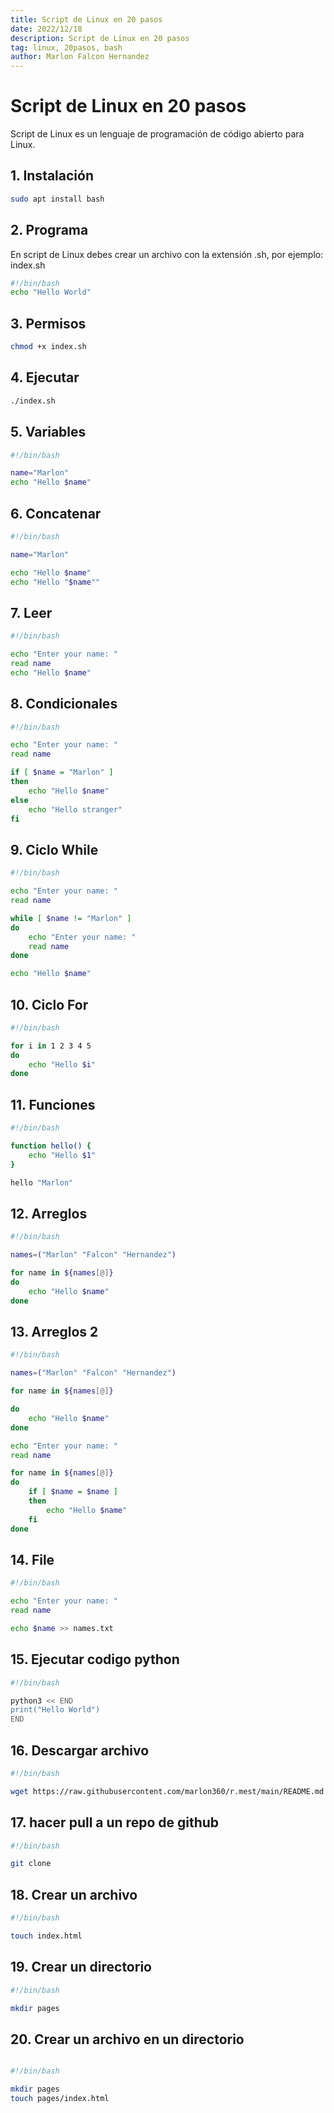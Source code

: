 ```yaml
---
title: Script de Linux en 20 pasos
date: 2022/12/18
description: Script de Linux en 20 pasos
tag: linux, 20pasos, bash
author: Marlon Falcon Hernandez
---
```


# Script de Linux en 20 pasos
Script de Linux es un lenguaje de programación de código abierto para Linux.

## 1. Instalación
```bash
sudo apt install bash
```

## 2. Programa
En script de Linux debes crear un archivo con la extensión .sh, por ejemplo: index.sh
```bash
#!/bin/bash
echo "Hello World"
```

## 3. Permisos
```bash
chmod +x index.sh
```

## 4. Ejecutar
```bash
./index.sh
```

## 5. Variables
```bash
#!/bin/bash

name="Marlon"
echo "Hello $name"
```

## 6. Concatenar
```bash
#!/bin/bash

name="Marlon"

echo "Hello $name"
echo "Hello "$name""
```

## 7. Leer
```bash
#!/bin/bash

echo "Enter your name: "
read name
echo "Hello $name"
```

## 8. Condicionales
```bash
#!/bin/bash

echo "Enter your name: "
read name

if [ $name = "Marlon" ]
then
    echo "Hello $name"
else
    echo "Hello stranger"
fi
```

## 9. Ciclo While
```bash
#!/bin/bash

echo "Enter your name: "
read name

while [ $name != "Marlon" ]
do
    echo "Enter your name: "
    read name
done

echo "Hello $name"
```

## 10. Ciclo For
```bash
#!/bin/bash

for i in 1 2 3 4 5
do
    echo "Hello $i"
done
```

## 11. Funciones
```bash
#!/bin/bash

function hello() {
    echo "Hello $1"
}

hello "Marlon"
```

## 12. Arreglos
```bash
#!/bin/bash

names=("Marlon" "Falcon" "Hernandez")

for name in ${names[@]}
do
    echo "Hello $name"
done
```

## 13. Arreglos 2
```bash
#!/bin/bash

names=("Marlon" "Falcon" "Hernandez")

for name in ${names[@]}

do
    echo "Hello $name"
done

echo "Enter your name: "
read name

for name in ${names[@]}
do
    if [ $name = $name ]
    then
        echo "Hello $name"
    fi
done
```

## 14. File
```bash
#!/bin/bash

echo "Enter your name: "
read name

echo $name >> names.txt
```

## 15. Ejecutar codigo python
```bash
#!/bin/bash

python3 << END
print("Hello World")
END
```

## 16. Descargar archivo
```bash
#!/bin/bash

wget https://raw.githubusercontent.com/marlon360/r.mest/main/README.md
```

## 17. hacer pull a un repo de github
```bash
#!/bin/bash

git clone 
```

## 18. Crear un archivo
```bash
#!/bin/bash

touch index.html
```

## 19. Crear un directorio
```bash
#!/bin/bash

mkdir pages
```

## 20. Crear un archivo en un directorio
```bash

#!/bin/bash

mkdir pages
touch pages/index.html
```





